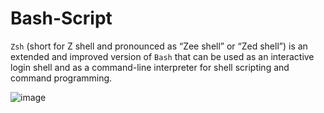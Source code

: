 # Bash-Script
`Zsh` (short for Z shell and pronounced as “Zee shell” or “Zed shell”) is an extended and improved version of `Bash` that can be used as an interactive login shell and as a command-line interpreter for shell scripting and command programming.

![image](https://github.com/nhokhoa0908/Bash-Script/assets/112317781/e2b07b46-89a3-4399-b681-cf4a417691de)
